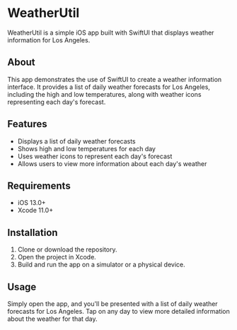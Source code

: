 # WeatherUtil

WeatherUtil is a simple iOS app built with SwiftUI that displays weather information for Los Angeles.

## About

This app demonstrates the use of SwiftUI to create a weather information interface. It provides a list of daily weather forecasts for Los Angeles, including the high and low temperatures, along with weather icons representing each day's forecast.

## Features

- Displays a list of daily weather forecasts
- Shows high and low temperatures for each day
- Uses weather icons to represent each day's forecast
- Allows users to view more information about each day's weather

## Requirements

- iOS 13.0+
- Xcode 11.0+

## Installation

1. Clone or download the repository.
2. Open the project in Xcode.
3. Build and run the app on a simulator or a physical device.

## Usage

Simply open the app, and you'll be presented with a list of daily weather forecasts for Los Angeles. Tap on any day to view more detailed information about the weather for that day.
